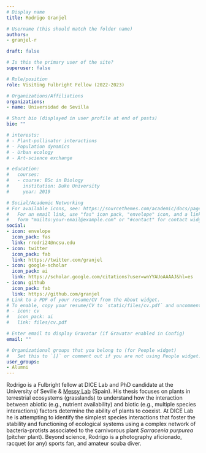 ```yaml
---
# Display name
title: Rodrigo Granjel

# Username (this should match the folder name)
authors:
- granjel-r

draft: false

# Is this the primary user of the site?
superuser: false

# Role/position
role: Visiting Fulbright Fellow (2022-2023)

# Organizations/Affiliations
organizations:
- name: Universidad de Sevilla

# Short bio (displayed in user profile at end of posts)
bio: ""

# interests:
# - Plant-pollinator interactions
# - Population dynamics
# - Urban ecology
# - Art-science exchange

# education:
#   courses:
#   - course: BSc in Biology
#     institution: Duke University
#     year: 2019

# Social/Academic Networking
# For available icons, see: https://sourcethemes.com/academic/docs/page-builder/#icons
#   For an email link, use "fas" icon pack, "envelope" icon, and a link in the
#   form "mailto:your-email@example.com" or "#contact" for contact widget.
social:
- icon: envelope
  icon_pack: fas
  link: rrodri24@ncsu.edu
- icon: twitter
  icon_pack: fab
  link: https://twitter.com/granjel
- icon: google-scholar
  icon_pack: ai
  link: https://scholar.google.com/citations?user=wnYYAUoAAAAJ&hl=es
- icon: github
  icon_pack: fab
  link: https://github.com/granjel
# Link to a PDF of your resume/CV from the About widget.
# To enable, copy your resume/CV to `static/files/cv.pdf` and uncomment the lines below.
# - icon: cv
#   icon_pack: ai
#   link: files/cv.pdf

# Enter email to display Gravatar (if Gravatar enabled in Config)
email: ""

# Organizational groups that you belong to (for People widget)
#   Set this to `[]` or comment out if you are not using People widget.
user_groups:
- Alumni
---
```


Rodrigo is a Fulbright fellow at DICE Lab and PhD candidate at the University of Seville & [Messy Lab](https://www.oscargodoy.com/) (Spain). His thesis focuses on plants in terrestrial ecosystems (grasslands) to understand how the interaction between abiotic (e.g., nutrient availability) and biotic (e.g., multiple species interactions) factors determine the ability of plants to coexist. At DICE Lab he is attempting to identify the simplest species interactions that foster the stability and functioning of ecological systems using a complex network of bacteria-protists associated to the carnivorous plant *Sarracenia purpurea* (pitcher plant). Beyond science, Rodrigo is a photography aficionado, racquet (or any) sports fan, and amateur scuba diver.
